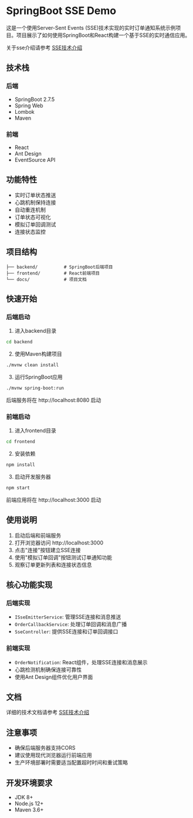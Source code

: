 
# SpringBoot SSE Demo

这是一个使用Server-Sent Events (SSE)技术实现的实时订单通知系统示例项目。项目展示了如何使用SpringBoot和React构建一个基于SSE的实时通信应用。

关于sse介绍请参考 [SSE技术介绍](docs/SSE技术介绍.md)

## 技术栈

### 后端
- SpringBoot 2.7.5
- Spring Web
- Lombok
- Maven

### 前端
- React
- Ant Design
- EventSource API

## 功能特性

- 实时订单状态推送
- 心跳机制保持连接
- 自动重连机制
- 订单状态可视化
- 模拟订单回调测试
- 连接状态监控

## 项目结构

```
├── backend/          # SpringBoot后端项目
├── frontend/         # React前端项目
└── docs/             # 项目文档
```

## 快速开始

### 后端启动

1. 进入backend目录
```bash
cd backend
```

2. 使用Maven构建项目
```bash
./mvnw clean install
```

3. 运行SpringBoot应用
```bash
./mvnw spring-boot:run
```

后端服务将在 http://localhost:8080 启动

### 前端启动

1. 进入frontend目录
```bash
cd frontend
```

2. 安装依赖
```bash
npm install
```

3. 启动开发服务器
```bash
npm start
```

前端应用将在 http://localhost:3000 启动

## 使用说明

1. 启动后端和前端服务
2. 打开浏览器访问 http://localhost:3000
3. 点击"连接"按钮建立SSE连接
4. 使用"模拟订单回调"按钮测试订单通知功能
5. 观察订单更新列表和连接状态信息

## 核心功能实现

### 后端实现
- `ISseEmitterService`: 管理SSE连接和消息推送
- `OrderCallbackService`: 处理订单回调和消息广播
- `SseController`: 提供SSE连接和订单回调接口

### 前端实现
- `OrderNotification`: React组件，处理SSE连接和消息展示
- 心跳检测机制确保连接可靠性
- 使用Ant Design组件优化用户界面

## 文档

详细的技术文档请参考 [SSE技术介绍](docs/SSE技术介绍.md)

## 注意事项

- 确保后端服务器支持CORS
- 建议使用现代浏览器运行前端应用
- 生产环境部署时需要适当配置超时时间和重试策略

## 开发环境要求

- JDK 8+
- Node.js 12+
- Maven 3.6+

        